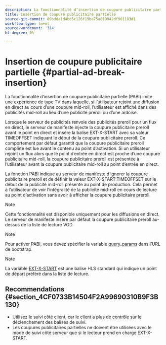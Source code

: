 ```yaml
---
description: La fonctionnalité d’insertion de coupure publicitaire partielle (PABI) imite une expérience de type TV dans laquelle, si l’utilisateur rejoint une diffusion en direct au cours d’une coupure mid-roll, l’utilisateur est affiché dans des publicités mid-roll au lieu d’une publicité preroll ou d’une ardoise.
title: Insertion de coupure publicitaire partielle
source-git-commit: 89bdda1d4bd5c126f19ba75a819942df901183d1
workflow-type: tm+mt
source-wordcount: '314'
ht-degree: 0%

---
```



# Insertion de coupure publicitaire partielle {#partial-ad-break-insertion}

La fonctionnalité d’insertion de coupure publicitaire partielle (PABI) imite une expérience de type TV dans laquelle, si l’utilisateur rejoint une diffusion en direct au cours d’une coupure mid-roll, l’utilisateur est affiché dans des publicités mid-roll au lieu d’une publicité preroll ou d’une ardoise.

Lorsque le serveur de publicités renvoie des publicités preroll pour un flux en direct, le serveur de manifeste injecte la coupure publicitaire preroll avant le point en direct et insère la balise EXT-X-START avec sa valeur TIMEOFFSET indiquant le début de la coupure publicitaire preroll. Ce comportement par défaut garantit que la coupure publicitaire preroll complète est lue avant le contenu au point d’activation. Si un utilisateur rejoint un flux alors que le point d’entrée en direct est proche d’une coupure publicitaire mid-roll, la coupure publicitaire preroll est présentée à l’utilisateur avant la coupure publicitaire mid-roll au point d’entrée en direct.

La fonction PABI indique au serveur de manifeste d’ignorer la coupure publicitaire preroll et de définir la valeur EXT-X-START:TIMEOFFSET sur le début de la publicité mid-roll présente au point de production. Cela permet à l’utilisateur de voir l’intégralité de la publicité mid-roll en cours de lecture au point d’activation sans avoir à afficher la coupure publicitaire preroll.

>[!NOTE]
>
>Cette fonctionnalité est disponible uniquement pour les diffusions en direct. Le serveur de manifeste insère par défaut la coupure publicitaire preroll au-dessus de la liste de lecture VOD.

>[!NOTE]
>
>Pour activer PABI, vous devez spécifier la variable [query_params](/help/primetime-ad-insertion/~old-msapi-topics/ms-getting-started/ms-api-query-params.md) dans l’URL de bootstrap.

>[!NOTE]
>
>La variable [EXT-X-START](https://tools.ietf.org/html/rfc8216#section-4.3.5.2) est une balise HLS standard qui indique un point de départ préféré dans la liste de lecture.

## Recommendations {#section_4CF0733B14504F2A99690310B9F3B130}

* Utilisez le suivi côté client, car le client a plus de contrôle sur le déclenchement des balises de suivi.
* Les coupures publicitaires partielles ne doivent être utilisées avec le mode de suivi côté serveur que si le lecteur prend en charge EXT-X-START.